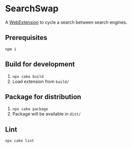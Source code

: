 # SearchSwap

A
[WebExtension](https://developer.mozilla.org/en-US/docs/Mozilla/Add-ons/WebExtensions)
to cycle a search between search engines.

## Prerequisites

`npm i`

## Build for development

1. `npx cake build`
2. Load extension from `build/`

## Package for distribution

1. `npx cake package`
2. Package will be available in `dist/`

## Lint

`npx cake lint`

